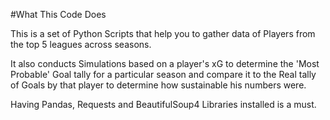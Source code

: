 #What This Code Does

This is a set of Python Scripts that help you to gather data of Players from the top 5 leagues across seasons.

It also conducts Simulations based on a player's xG to determine the 'Most Probable' Goal tally for a particular season and compare it to the Real tally of Goals by that player to determine how sustainable his numbers were.

Having Pandas, Requests and BeautifulSoup4 Libraries installed is a must.
